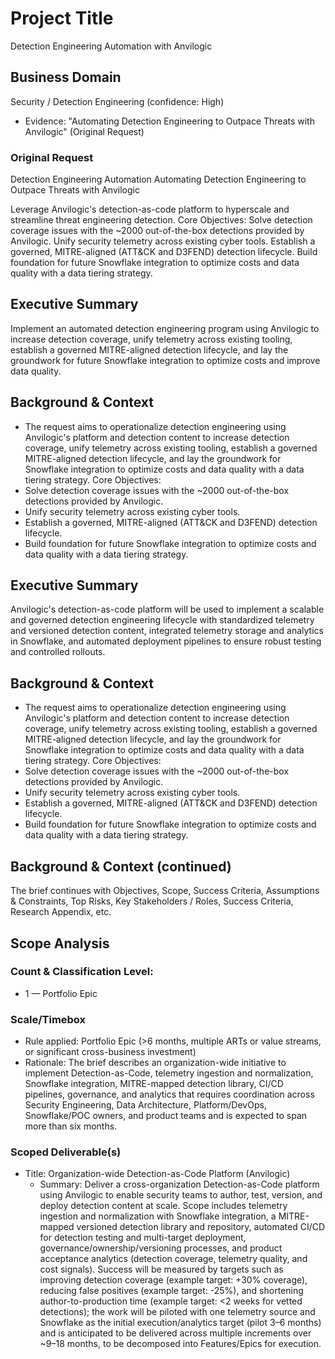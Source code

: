 # Project Title
Detection Engineering Automation with Anvilogic

## Business Domain
Security / Detection Engineering (confidence: High)
- Evidence: "Automating Detection Engineering to Outpace Threats with Anvilogic" (Original Request)

### Original Request
Detection Engineering Automation
Automating Detection Engineering to Outpace Threats with Anvilogic

Leverage Anvilogic's detection-as-code platform to hyperscale and streamline threat engineering detection.
Core Objectives:
   Solve detection coverage issues with the ~2000 out-of-the-box detections provided by Anvilogic.
   Unify security telemetry across existing cyber tools.
   Establish a governed, MITRE-aligned (ATT&CK and D3FEND) detection lifecycle.
    Build foundation for future Snowflake integration to optimize costs and data quality with a data tiering strategy.

## Executive Summary
Implement an automated detection engineering program using Anvilogic to increase detection coverage, unify telemetry across existing tooling, establish a governed MITRE-aligned detection lifecycle, and lay the groundwork for future Snowflake integration to optimize costs and improve data quality.

## Background & Context
- The request aims to operationalize detection engineering using Anvilogic's platform and detection content to increase detection coverage, unify telemetry across existing tooling, establish a governed MITRE-aligned detection lifecycle, and lay the groundwork for Snowflake integration to optimize costs and data quality with a data tiering strategy.
Core Objectives:
-  Solve detection coverage issues with the ~2000 out-of-the-box detections provided by Anvilogic.
-  Unify security telemetry across existing cyber tools.
-  Establish a governed, MITRE-aligned (ATT&CK and D3FEND) detection lifecycle.
-  Build foundation for future Snowflake integration to optimize costs and data quality with a data tiering strategy.

## Executive Summary
Anvilogic's detection-as-code platform will be used to implement a scalable and governed detection engineering lifecycle with standardized telemetry and versioned detection content, integrated telemetry storage and analytics in Snowflake, and automated deployment pipelines to ensure robust testing and controlled rollouts.

## Background & Context
- The request aims to operationalize detection engineering using Anvilogic's platform and detection content to increase detection coverage, unify telemetry across existing tooling, establish a governed MITRE-aligned detection lifecycle, and lay the groundwork for Snowflake integration to optimize costs and data quality with a data tiering strategy.
Core Objectives:
-  Solve detection coverage issues with the ~2000 out-of-the-box detections provided by Anvilogic.
-  Unify security telemetry across existing cyber tools.
-  Establish a governed, MITRE-aligned (ATT&CK and D3FEND) detection lifecycle.
-  Build foundation for future Snowflake integration to optimize costs and data quality with a data tiering strategy.

## Background & Context (continued)

The brief continues with Objectives, Scope, Success Criteria, Assumptions & Constraints, Top Risks, Key Stakeholders / Roles, Success Criteria, Research Appendix, etc.


## Scope Analysis
### Count & Classification Level:
- 1 — Portfolio Epic
### Scale/Timebox
- Rule applied: Portfolio Epic (>6 months, multiple ARTs or value streams, or significant cross-business investment)
- Rationale: The brief describes an organization-wide initiative to implement Detection-as-Code, telemetry ingestion and normalization, Snowflake integration, MITRE-mapped detection library, CI/CD pipelines, governance, and analytics that requires coordination across Security Engineering, Data Architecture, Platform/DevOps, Snowflake/POC owners, and product teams and is expected to span more than six months.
### Scoped Deliverable(s)
- Title: Organization-wide Detection-as-Code Platform (Anvilogic)
  - Summary: Deliver a cross-organization Detection-as-Code platform using Anvilogic to enable security teams to author, test, version, and deploy detection content at scale. Scope includes telemetry ingestion and normalization with Snowflake integration, a MITRE-mapped versioned detection library and repository, automated CI/CD for detection testing and multi-target deployment, governance/ownership/versioning processes, and product acceptance analytics (detection coverage, telemetry quality, and cost signals). Success will be measured by targets such as improving detection coverage (example target: +30% coverage), reducing false positives (example target: -25%), and shortening author-to-production time (example target: <2 weeks for vetted detections); the work will be piloted with one telemetry source and Snowflake as the initial execution/analytics target (pilot 3–6 months) and is anticipated to be delivered across multiple increments over ~9–18 months, to be decomposed into Features/Epics for execution.
